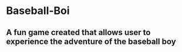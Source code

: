 # Baseball-Boi

## A fun game created that allows user to experience the adventure of the baseball boy 
